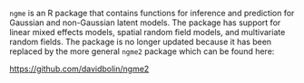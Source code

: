 `ngme` is an R package that contains functions for inference and prediction for Gaussian and non-Gaussian latent models. The package has support for linear mixed effects models, spatial random field models, and multivariate random fields. The package is no longer updated because it has been replaced by the more general `ngme2` package which can be found here:

https://github.com/davidbolin/ngme2


